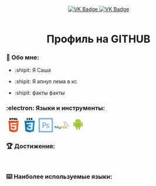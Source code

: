 <div id="badges" align ="center">
  <a href= "https://vk.com">
    <img src = "https://img.shields.io/badge/VK-blue?style=for-the-badge&logo=VK&logoColor=white" alt="VK Badge"/>
  </a>

  <a href= "https://mail.google.com/mail/u/0/#inbox">
    <img src = "https://img.shields.io/badge/EMAIL-red?style=for-the-badge&logo=Gmail&logoColor=white" alt="VK Badge"/>
  </a>
</div>

<div id="view prof" align="center" >
  <img src="https://komarev.com/ghpvc/?username=forsayd&style=flat-square&color=blue" alt=""/>
</div>

<div id="hey there" align="center">
<h1> Профиль на GITHUB </h1>
</div>

### :older_man: Обо мне:

- :shipit: Я Саша

- :shipit: Я апнул лема в кс

- :shipit: факты факты

### :electron: Языки и инструменты: 
  <div>
    <img src= "https://github.com/devicons/devicon/blob/master/icons/html5/html5-original-wordmark.svg" width="40px" height="40px"/>
    <img src= "https://github.com/devicons/devicon/blob/master/icons/css3/css3-original-wordmark.svg" width="40px" height="40px"/>
    <img src= "https://github.com/devicons/devicon/blob/master/icons/photoshop/photoshop-line.svg" width="40px" height="40px"/>
    <img src= "https://github.com/devicons/devicon/blob/master/icons/mysql/mysql-original-wordmark.svg" width="40px" height="40px"/>
    <img src= "https://github.com/devicons/devicon/blob/master/icons/android/android-original-wordmark.svg" width="40px" height="40px"/>
  </div>

  ### :trophy: Достижения:

  <div>
    <img src="https://github-profile-trophy.vercel.app/?username=forsayd" alt=""/>
  </div>

  ### :keyboard: Наиболее используемые языки:

  <div>
    <img src="https://github-readme-stats.vercel.app/api/top-langs/?username=forsayd" alt=""/>
  </div>

  <div>
    <img src="https://github-readme-activity-graph.vercel.app/graph?username=forsayd&theme=rogue" alt=""/>
  </div>
  
